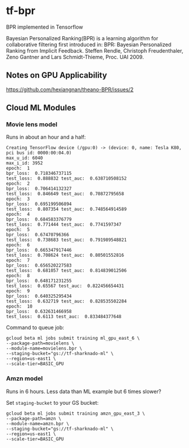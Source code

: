 # tf-bpr

BPR implemented in Tensorflow

Bayesian Personalized Ranking(BPR) is a learning algorithm for collaborative filtering first introduced in: BPR: Bayesian Personalized Ranking from Implicit Feedback. Steffen Rendle, Christoph Freudenthaler, Zeno Gantner and Lars Schmidt-Thieme, Proc. UAI 2009.   

## Notes on GPU Applicability

https://github.com/hexiangnan/theano-BPR/issues/2


## Cloud ML Modules


### Movie lens model

Runs in about an hour and a half:

```
Creating TensorFlow device (/gpu:0) -> (device: 0, name: Tesla K80, pci bus id: 0000:00:04.0) 
max_u_id: 6040 
max_i_id: 3952 
epoch:  1 
bpr_loss:  0.718346737115 
test_loss:  0.888832 test_auc:  0.638710508152 
epoch:  2 
bpr_loss:  0.706414132327 
test_loss:  0.846649 test_auc:  0.70872795658 
epoch:  3 
bpr_loss:  0.695199506894 
test_loss:  0.807354 test_auc:  0.748564914589 
epoch:  4 
bpr_loss:  0.684583376779 
test_loss:  0.771444 test_auc:  0.7741597347 
epoch:  5 
bpr_loss:  0.67470796366 
test_loss:  0.738683 test_auc:  0.791989548821 
epoch:  6 
bpr_loss:  0.665347917446 
test_loss:  0.708624 test_auc:  0.80501552816 
epoch:  7 
bpr_loss:  0.656520227583 
test_loss:  0.681057 test_auc:  0.814839012506 
epoch:  8 
bpr_loss:  0.648171231255 
test_loss:  0.65567 test_auc:  0.822456654431 
epoch:  9 
bpr_loss:  0.640325295434 
test_loss:  0.632719 test_auc:  0.828535502284 
epoch:  10 
bpr_loss:  0.632631466958 
test_loss:  0.6113 test_auc:  0.833484377648 
```

Command to queue job:

```    
gcloud beta ml jobs submit training ml_gpu_east_6 \
--package-path=movielens \
--module-name=movielens.bpr \
--staging-bucket="gs://tf-sharknado-ml" \
--region=us-east1 \
--scale-tier=BASIC_GPU
```


### Amzn model

Runs in 6 hours. Less data than ML example but 6 times slower?

Set `staging-bucket` to your GS bucket:

```
gcloud beta ml jobs submit training amzn_gpu_east_3 \
--package-path=amzn \
--module-name=amzn.bpr \
--staging-bucket="gs://tf-sharknado-ml" \
--region=us-east1 \
--scale-tier=BASIC_GPU
```



